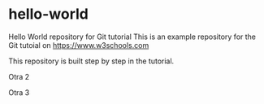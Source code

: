 # hello-world
Hello World repository for Git tutorial
This is an example repository for the Git tutoial on https://www.w3schools.com

This repository is built step by step in the tutorial.

Otra 2

Otra 3